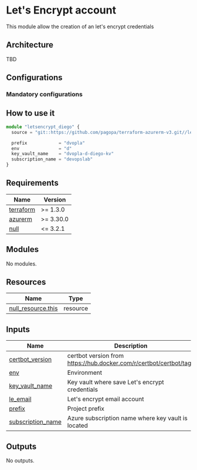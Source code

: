 # Let's Encrypt account

This module allow the creation of an let's encrypt credentials

## Architecture

TBD

## Configurations

### Mandatory configurations

## How to use it

```ts
module "letsencrypt_diego" {
  source = "git::https://github.com/pagopa/terraform-azurerm-v3.git//letsencrypt_credential?ref=v3.15.0"

  prefix            = "dvopla"
  env               = "d"
  key_vault_name    = "dvopla-d-diego-kv"
  subscription_name = "devopslab"
}
```

<!-- markdownlint-disable -->
<!-- BEGINNING OF PRE-COMMIT-TERRAFORM DOCS HOOK -->
## Requirements

| Name | Version |
|------|---------|
| <a name="requirement_terraform"></a> [terraform](#requirement\_terraform) | >= 1.3.0 |
| <a name="requirement_azurerm"></a> [azurerm](#requirement\_azurerm) | >= 3.30.0 |
| <a name="requirement_null"></a> [null](#requirement\_null) | <= 3.2.1 |

## Modules

No modules.

## Resources

| Name | Type |
|------|------|
| [null_resource.this](https://registry.terraform.io/providers/hashicorp/null/latest/docs/resources/resource) | resource |

## Inputs

| Name | Description | Type | Default | Required |
|------|-------------|------|---------|:--------:|
| <a name="input_certbot_version"></a> [certbot\_version](#input\_certbot\_version) | certbot version from https://hub.docker.com/r/certbot/certbot/tags | `string` | `"v1.29.0@sha256:904fd574583ed30b2ebd3e17a4ab953a69589e0d4860c3199d117ad1dd7a4e94"` | no |
| <a name="input_env"></a> [env](#input\_env) | Environment | `string` | n/a | yes |
| <a name="input_key_vault_name"></a> [key\_vault\_name](#input\_key\_vault\_name) | Key vault where save Let's encrypt credentials | `string` | n/a | yes |
| <a name="input_le_email"></a> [le\_email](#input\_le\_email) | Let's encrypt email account | `string` | `"letsencrypt-bots@pagopa.it"` | no |
| <a name="input_prefix"></a> [prefix](#input\_prefix) | Project prefix | `string` | n/a | yes |
| <a name="input_subscription_name"></a> [subscription\_name](#input\_subscription\_name) | Azure subscription name where key vault is located | `string` | n/a | yes |

## Outputs

No outputs.
<!-- END OF PRE-COMMIT-TERRAFORM DOCS HOOK -->
